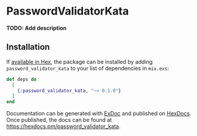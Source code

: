 # PasswordValidatorKata

**TODO: Add description**

## Installation

If [available in Hex](https://hex.pm/docs/publish), the package can be installed
by adding `password_validator_kata` to your list of dependencies in `mix.exs`:

```elixir
def deps do
  [
    {:password_validator_kata, "~> 0.1.0"}
  ]
end
```

Documentation can be generated with [ExDoc](https://github.com/elixir-lang/ex_doc)
and published on [HexDocs](https://hexdocs.pm). Once published, the docs can
be found at <https://hexdocs.pm/password_validator_kata>.

